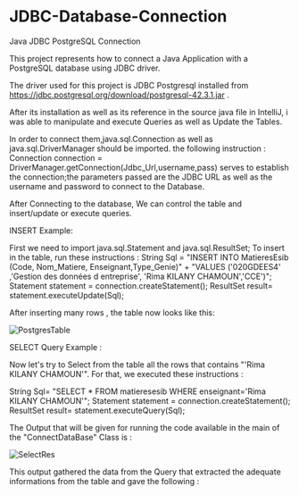 # JDBC-Database-Connection
Java JDBC PostgreSQL Connection

This project represents how to connect a Java Application  with a PostgreSQL database using  JDBC driver.

The driver used for this project is JDBC Postgresql installed from https://jdbc.postgresql.org/download/postgresql-42.3.1.jar . 

After its installation as well as its reference in the source java file in IntelliJ, i was able to manipulate and execute Queries as well as Update the Tables.

In order to connect them,java.sql.Connection as well as  java.sql.DriverManager should be imported.
the following instruction : Connection connection = DriverManager.getConnection(Jdbc_Url,username,pass) serves to establish the connection;the parameters passed are the JDBC URL as well as the username and password to connect to the Database.

After Connecting to the database, We can control the table and insert/update or execute queries. 

INSERT Example: 

First we need to import java.sql.Statement and java.sql.ResultSet;
To insert in the table, run these instructions :
String Sql = "INSERT INTO MatieresEsib (Code, Nom_Matiere, Enseignant,Type_Genie)" + "VALUES ('020GDEES4' ,'Gestion des données d entreprise', 'Rima KILANY CHAMOUN','CCE')";
Statement statement = connection.createStatement();
ResultSet result= statement.executeUpdate(Sql);

After inserting many rows , the table now looks like this: 

![PostgresTable](https://user-images.githubusercontent.com/65030802/151701130-96385616-3cf5-4ba0-aa67-f34302095b35.png)


SELECT Query Example : 

Now let's try to Select from the table all the rows that contains "'Rima KILANY CHAMOUN'".
For that, we executed these instructions : 

String Sql= "SELECT * FROM matieresesib WHERE enseignant='Rima KILANY CHAMOUN'";
Statement statement = connection.createStatement();
ResultSet result= statement.executeQuery(Sql);


The Output that will be given for running the code available in the main  of the "ConnectDataBase" Class is : 

![SelectRes](https://user-images.githubusercontent.com/65030802/151703708-f69dace9-c93c-4cbe-8194-d74d21913873.png)


This output gathered the data from the Query that extracted the adequate informations from the table and gave the following : 



